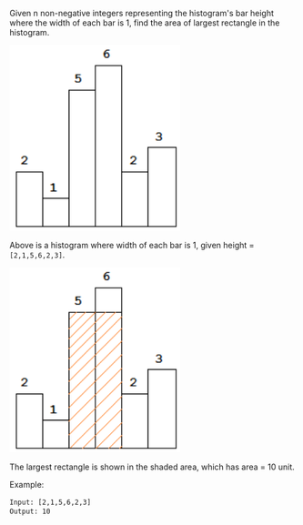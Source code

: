 Given n non-negative integers representing the histogram's bar height where the width of each bar is 1, find the area of largest rectangle in the histogram.

<img src="./histogram.png" width="300" />

Above is a histogram where width of each bar is 1, given height = `[2,1,5,6,2,3]`.

<img src="./histogram_area.png" width="300" />

The largest rectangle is shown in the shaded area, which has area = 10 unit.

Example:
```
Input: [2,1,5,6,2,3]
Output: 10
```

